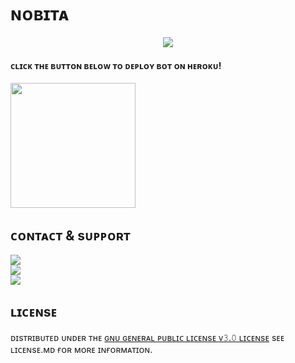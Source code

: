 # ɴᴏʙɪᴛᴀ
<p align="center"><a href="https://t.me/Nobita_Doremon_bot"><img src="https://github.com/Alone45-45/Nobita/raw/main/driver/nobita.png"></a></p>
<p align="center">

<h4>ᴄʟɪᴄᴋ ᴛʜᴇ ʙᴜᴛᴛᴏɴ ʙᴇʟᴏᴡ ᴛᴏ ᴅᴇᴘʟᴏʏ ʙᴏᴛ ᴏɴ ʜᴇʀᴏᴋᴜ!</h4>    
<p><a href="https://heroku.com/deploy?template=https://github.com/Alone45-45/Nobita"><img src=https://img.shields.io/badge/%F0%9F%A6%9A-DEPLOY%20TO%20HEROKU-yellowgreen?style=for-the-badge&logo=heroku" width="200""/></a></p>

## ᴄᴏɴᴛᴀᴄᴛ & sᴜᴘᴘᴏʀᴛ

<a href="https://t.me/The_Xmenteam"><img src="https://img.shields.io/badge/%E2%9A%A1-s%E1%B4%9C%E1%B4%98%E1%B4%98%E1%B4%8F%CA%80%E1%B4%9B%20%C9%A2%CA%80%E1%B4%8F%E1%B4%9C%E1%B4%98-blue?style=for-the-badge&logo=Telegram"></a><br>
<a href="https://t.me/TheJerryNetwork"><img src="https://img.shields.io/badge/%E2%9A%A1-s%E1%B4%9C%E1%B4%98%E1%B4%98%E1%B4%8F%CA%80%E1%B4%9B%20%E1%B4%84%CA%9C%E1%B4%80%C9%B4%C9%B4%E1%B4%87%CA%9F-blue?style=for-the-badge&logo=Telegram"></a><br>
<a href="https://t.me/nobita_and_doraemon"><img src="https://img.shields.io/badge/%E2%9A%A1-%E1%B4%84%E1%B4%8F%E1%B4%85%E1%B4%87%CA%80-blue?style=for-the-badge&logo=Telegram"></a>

## ʟɪᴄᴇɴsᴇ

ᴅɪsᴛʀɪʙᴜᴛᴇᴅ ᴜɴᴅᴇʀ ᴛʜᴇ [ɢɴᴜ ɢᴇɴᴇʀᴀʟ ᴘᴜʙʟɪᴄ ʟɪᴄᴇɴsᴇ ᴠ𝟹.𝟶 ʟɪᴄᴇɴsᴇ](https://github.com/Alone45-45/Nobita/blob/main/LICENSE) sᴇᴇ ʟɪᴄᴇɴsᴇ.ᴍᴅ ғᴏʀ ᴍᴏʀᴇ ɪɴғᴏʀᴍᴀᴛɪᴏɴ.
